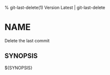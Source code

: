 % git-last-delete(1) Version Latest | git-last-delete
# NAME

Delete the last commit

## SYNOPSIS

${SYNOPSIS}

